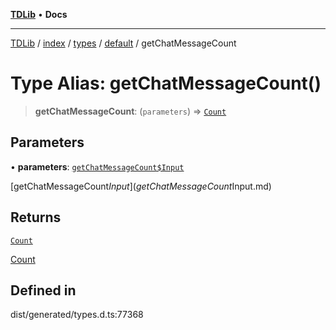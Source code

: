 [**TDLib**](../../../../../../README.md) • **Docs**

***

[TDLib](../../../../../../modules.md) / [index](../../../../../README.md) / [types](../../../README.md) / [default](../README.md) / getChatMessageCount

# Type Alias: getChatMessageCount()

> **getChatMessageCount**: (`parameters`) => [`Count`](Count.md)

## Parameters

• **parameters**: [`getChatMessageCount$Input`](getChatMessageCount$Input.md)

[getChatMessageCount$Input](getChatMessageCount$Input.md)

## Returns

[`Count`](Count.md)

[Count](Count.md)

## Defined in

dist/generated/types.d.ts:77368
